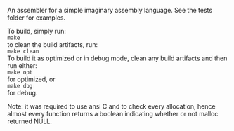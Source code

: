 An assembler for a simple imaginary assembly language. See the tests folder for examples.

To build, simply run:<br>
`make` <br>
to clean the build artifacts, run:<br>
`make clean` <br>
To build it as optimized or in debug mode, clean any build artifacts and then run either:<br>
`make opt` <br>
for optimized, or<br> 
`make dbg` <br>
for debug. <br>

Note: it was required to use ansi C and to check every allocation, hence almost every function returns a boolean indicating whether or not malloc returned NULL.
